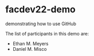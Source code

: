 # facdev22-demo
demonstrating how to use GitHub

The list of participants in this demo are:

- Ethan M. Meyers
- Daniel M. Misco    


